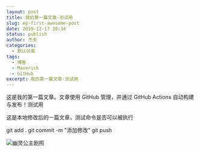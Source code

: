 ```yaml
---
layout: post
title: 我的第一篇文章-测试用
slug: my-first-awesome-post
date: 2019-12-17 20:34
status: publish
author: 杰夫
categories: 
  - 默认分类
tags: 
  - 博客
  - Maverick
  - GitHub
excerpt: 我的第一篇文章-测试用
---
```


这是我的第一篇文章。文章使用 GitHub 管理，并通过 GitHub Actions 自动构建与发布！测试用

这是本地修改后的一篇文章，测试命令是否可以被执行

git add .
git commit -m "添加修改"
git push

![幽灵公主剧照](./images/Mononoke_Hime.jpg)

